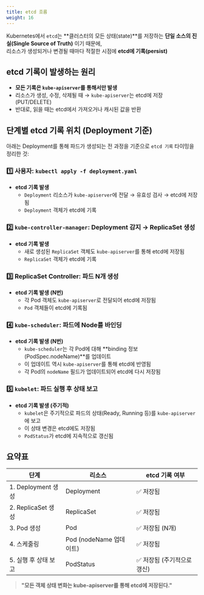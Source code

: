 ```yaml
---
title: etcd 흐름
weight: 16
---
```

Kubernetes에서 `etcd`는 **클러스터의 모든 상태(state)**를 저장하는 **단일 소스의 진실(Single Source of Truth)** 이기 때문에,  
리소스가 생성되거나 변경될 때마다 적절한 시점에 **etcd에 기록(persist)**

## etcd 기록이 발생하는 원리

- **모든 기록은 `kube-apiserver`를 통해서만 발생**
- 리소스가 생성, 수정, 삭제될 때 → `kube-apiserver`는 etcd에 저장 (PUT/DELETE)
- 반대로, 읽을 때는 etcd에서 가져오거나 캐시된 값을 반환


## 단계별 etcd 기록 위치 (Deployment 기준)

아래는 Deployment를 통해 파드가 생성되는 전 과정을 기준으로 `etcd 기록` 타이밍을 정리한 것:

### 1️⃣ 사용자: `kubectl apply -f deployment.yaml`

- **etcd 기록 발생**  
  - `Deployment` 리소스가 `kube-apiserver`에 전달 → 유효성 검사 → etcd에 저장됨  
  - `Deployment` 객체가 etcd에 기록

### 2️⃣ `kube-controller-manager`: Deployment 감지 → ReplicaSet 생성

- **etcd 기록 발생**  
  - 새로 생성된 `ReplicaSet` 객체도 `kube-apiserver`를 통해 etcd에 저장됨  
  - `ReplicaSet` 객체가 etcd에 기록


### 3️⃣ ReplicaSet Controller: 파드 N개 생성

- **etcd 기록 발생 (N번)**  
  - 각 Pod 객체도 `kube-apiserver`로 전달되어 etcd에 저장됨  
  - `Pod` 객체들이 etcd에 기록됨


### 4️⃣ `kube-scheduler`: 파드에 Node를 바인딩

- **etcd 기록 발생 (N번)**  
  - `kube-scheduler`는 각 Pod에 대해 **binding 정보(PodSpec.nodeName)**를 업데이트  
  - 이 업데이트 역시 `kube-apiserver`를 통해 etcd에 반영됨  
  - 각 Pod의 `nodeName` 필드가 업데이트되어 etcd에 다시 저장됨


### 5️⃣ `kubelet`: 파드 실행 후 상태 보고

- **etcd 기록 발생 (주기적)**  
  - `kubelet`은 주기적으로 파드의 상태(Ready, Running 등)를 `kube-apiserver`에 보고  
  - 이 상태 변경은 etcd에도 저장됨  
  - `PodStatus`가 etcd에 지속적으로 갱신됨


## 요약표

| 단계 | 리소스 | etcd 기록 여부 |
|------|--------|----------------|
| 1. Deployment 생성 | Deployment | ✅ 저장됨 |
| 2. ReplicaSet 생성 | ReplicaSet | ✅ 저장됨 |
| 3. Pod 생성 | Pod | ✅ 저장됨 (N개) |
| 4. 스케줄링 | Pod (nodeName 업데이트) | ✅ 저장됨 |
| 5. 실행 후 상태 보고 | PodStatus | ✅ 저장됨 (주기적으로 갱신) |


> **"모든 객체 상태 변화는 kube-apiserver를 통해 etcd에 저장된다."**